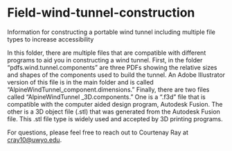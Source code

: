# Field-wind-tunnel-construction
Information for constructing a portable wind tunnel including multiple file types to increase accessibility

In this folder, there are multiple files that are compatible with different programs to aid you in constructing a wind tunnel. First, in the folder “pdfs.wind.tunnel.components” are three PDFs showing the relative sizes and shapes of the components used to build the tunnel. An Adobe Illustrator version of this file is in the main folder and is called “AlpineWindTunnel_component.dimensions.” Finally, there are two files called “AlpineWindTunnel _3D.components.” One is a “.f3d” file that is compatible with the computer aided design program, Autodesk Fusion. The other is a 3D object file (.stl) that was generated from the Autodesk Fusion file. This .stl file type is widely used and accepted by 3D printing programs.

For questions, please feel free to reach out to Courtenay Ray at cray10@uwyo.edu.
